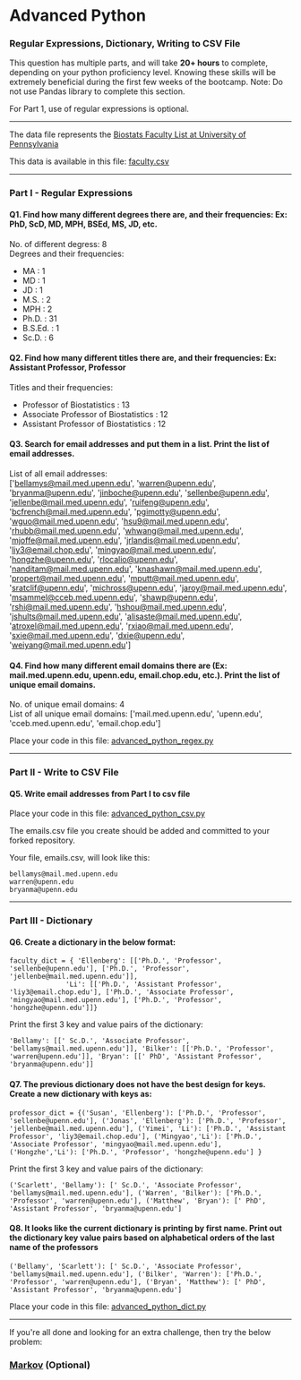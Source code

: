 # Advanced Python    

### Regular Expressions, Dictionary, Writing to CSV File  

This question has multiple parts, and will take **20+ hours** to complete, depending on your python proficiency level.  Knowing these skills will be extremely beneficial during the first few weeks of the bootcamp.  Note:  Do not use Pandas library to complete this section.  

For Part 1, use of regular expressions is optional.  

---

The data file represents the [Biostats Faculty List at University of Pennsylvania](http://www.med.upenn.edu/cceb/biostat/faculty.shtml)

This data is available in this file:  [faculty.csv](python/faculty.csv)

--- 

### Part I - Regular Expressions  


#### Q1. Find how many different degrees there are, and their frequencies: Ex:  PhD, ScD, MD, MPH, BSEd, MS, JD, etc.
No. of different degress:  8   
Degrees and their frequencies:
   * MA : 1
   * MD : 1
   * JD : 1
   * M.S. : 2
   * MPH : 2
   * Ph.D. : 31
   * B.S.Ed. : 1
   * Sc.D. : 6




#### Q2. Find how many different titles there are, and their frequencies:  Ex:  Assistant Professor, Professor

Titles and their frequencies:
  * Professor of Biostatistics : 13
  * Associate Professor of Biostatistics : 12
  * Assistant Professor of Biostatistics : 12


#### Q3. Search for email addresses and put them in a list.  Print the list of email addresses.

>> 
List of all email addresses:   
 ['bellamys@mail.med.upenn.edu', 'warren@upenn.edu', 'bryanma@upenn.edu', 'jinboche@upenn.edu', 'sellenbe@upenn.edu', 'jellenbe@mail.med.upenn.edu', 'ruifeng@upenn.edu', 'bcfrench@mail.med.upenn.edu', 'pgimotty@upenn.edu', 'wguo@mail.med.upenn.edu', 'hsu9@mail.med.upenn.edu', 'rhubb@mail.med.upenn.edu', 'whwang@mail.med.upenn.edu', 'mjoffe@mail.med.upenn.edu', 'jrlandis@mail.med.upenn.edu', 'liy3@email.chop.edu', 'mingyao@mail.med.upenn.edu', 'hongzhe@upenn.edu', 'rlocalio@upenn.edu', 'nanditam@mail.med.upenn.edu', 'knashawn@mail.med.upenn.edu', 'propert@mail.med.upenn.edu', 'mputt@mail.med.upenn.edu', 'sratclif@upenn.edu', 'michross@upenn.edu', 'jaroy@mail.med.upenn.edu', 'msammel@cceb.med.upenn.edu', 'shawp@upenn.edu', 'rshi@mail.med.upenn.edu', 'hshou@mail.med.upenn.edu', 'jshults@mail.med.upenn.edu', 'alisaste@mail.med.upenn.edu', 'atroxel@mail.med.upenn.edu', 'rxiao@mail.med.upenn.edu', 'sxie@mail.med.upenn.edu', 'dxie@upenn.edu', 'weiyang@mail.med.upenn.edu'] 


#### Q4. Find how many different email domains there are (Ex:  mail.med.upenn.edu, upenn.edu, email.chop.edu, etc.).  Print the list of unique email domains.

No. of unique email domains:  4  
List of all unique email domains:  ['mail.med.upenn.edu', 'upenn.edu', 'cceb.med.upenn.edu', 'email.chop.edu'] 

Place your code in this file: [advanced_python_regex.py](python/advanced_python_regex.py)

---

### Part II - Write to CSV File

#### Q5.  Write email addresses from Part I to csv file

Place your code in this file: [advanced_python_csv.py](python/advanced_python_csv.py)

The emails.csv file you create should be added and committed to your forked repository.

Your file, emails.csv, will look like this:
```
bellamys@mail.med.upenn.edu
warren@upenn.edu
bryanma@upenn.edu
```

---

### Part III - Dictionary

#### Q6.  Create a dictionary in the below format:
```
faculty_dict = { 'Ellenberg': [['Ph.D.', 'Professor', 'sellenbe@upenn.edu'], ['Ph.D.', 'Professor', 'jellenbe@mail.med.upenn.edu']],
              'Li': [['Ph.D.', 'Assistant Professor', 'liy3@email.chop.edu'], ['Ph.D.', 'Associate Professor', 'mingyao@mail.med.upenn.edu'], ['Ph.D.', 'Professor', 'hongzhe@upenn.edu']]}
```
Print the first 3 key and value pairs of the dictionary:
```
'Bellamy': [[' Sc.D.', 'Associate Professor', 'bellamys@mail.med.upenn.edu']], 'Bilker': [['Ph.D.', 'Professor', 'warren@upenn.edu']], 'Bryan': [[' PhD', 'Assistant Professor', 'bryanma@upenn.edu']]
```
#### Q7.  The previous dictionary does not have the best design for keys.  Create a new dictionary with keys as:

```
professor_dict = {('Susan', 'Ellenberg'): ['Ph.D.', 'Professor', 'sellenbe@upenn.edu'], ('Jonas', 'Ellenberg'): ['Ph.D.', 'Professor', 'jellenbe@mail.med.upenn.edu'], ('Yimei', 'Li'): ['Ph.D.', 'Assistant Professor', 'liy3@email.chop.edu'], ('Mingyao','Li'): ['Ph.D.', 'Associate Professor', 'mingyao@mail.med.upenn.edu'], ('Hongzhe','Li'): ['Ph.D.', 'Professor', 'hongzhe@upenn.edu'] }
```

Print the first 3 key and value pairs of the dictionary:

```
('Scarlett', 'Bellamy'): [' Sc.D.', 'Associate Professor', 'bellamys@mail.med.upenn.edu'], ('Warren', 'Bilker'): ['Ph.D.', 'Professor', 'warren@upenn.edu'], ('Matthew', 'Bryan'): [' PhD', 'Assistant Professor', 'bryanma@upenn.edu']
```
#### Q8.  It looks like the current dictionary is printing by first name.  Print out the dictionary key value pairs based on alphabetical orders of the last name of the professors

```
('Bellamy', 'Scarlett'): [' Sc.D.', 'Associate Professor', 'bellamys@mail.med.upenn.edu'], ('Bilker', 'Warren'): ['Ph.D.', 'Professor', 'warren@upenn.edu'], ('Bryan', 'Matthew'): [' PhD', 'Assistant Professor', 'bryanma@upenn.edu']
```
Place your code in this file: [advanced_python_dict.py](python/advanced_python_dict.py)

--- 

If you're all done and looking for an extra challenge, then try the below problem:  

### [Markov](python/markov.py) (Optional)


